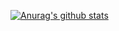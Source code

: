 [![Anurag's github stats](https://github-readme-stats.vercel.app/api?username=strongduanmu)](https://github.com/strongduanmu/github-readme-stats)
